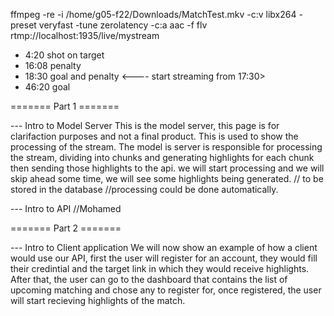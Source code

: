 ffmpeg -re -i /home/g05-f22/Downloads/MatchTest.mkv -c:v libx264 -preset veryfast -tune zerolatency -c:a aac -f flv rtmp://localhost:1935/live/mystream

* 4:20 shot on target
* 16:08 penalty 
* 18:30 goal and penalty  <---- start streaming from 17:30>
* 46:20 goal


======= Part 1 =======

--- Intro to Model Server
This is the model server, this page is for clarifaction purposes and not a final product. This is used to show the processing of the stream. The model is server is responsible for processing the stream, dividing into chunks and generating highlights for each chunk then sending those highlights to the api. we will start processing and we will skip ahead some time, we will see some highlights being generated. // to be stored in the database
    //processing could be done automatically. 

--- Intro to API
//Mohamed

======= Part 2 =======

--- Intro to Client application
We will now show an example of how a client would use our API, first the user will register for an account, they would fill their credintial and the target link in which they would receive highlights. After that, the user can go to the dashboard that contains the list of upcoming matching and chose any to register for, once registered, the user will start recieving highlights of the match. 
